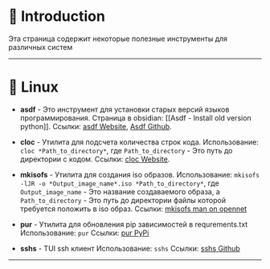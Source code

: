 # 📖 Introduction

Эта страница содержит некоторые полезные инструменты для различных систем

---

# 🐧 Linux

- **asdf** - Это инструмент для установки старых версий языков программирования.
  Страница в obsidian: [[Asdf - Install old version python]].
  Ссылки: [asdf Website](https://asdf-vm.com), [Asdf Github](https://github.com/asdf-vm/asdf.git).

- **cloc** - Утилита для подсчета количества строк кода.
  Использование: `cloc *Path_to_directory*`, где `Path_to_directory` - Это путь до директории с кодом.
  Ссылки: [cloc Website](https://cloc.sourceforge.net).

- **mkisofs** - Утилита для создания iso образов.
  Использование: `mkisofs -lJR -o *Output_image_name*.iso *Path_to_directory*`, где `Output_image_name` - Это название создаваемого образа, а `Path_to_directory` - Это путь до директории файлы которой требуется положить в iso образ.
  Ссылки: [mkisofs man on opennet](https://www.opennet.ru/man.shtml?topic=mkisofs&category=8&russian=0)

- **pur** - Утилита для обновления pip зависимостей в requrements.txt
  Использование: `pur`
  Ссылки: [pur PyPi](https://pypi.org/project/pur/)

- **sshs** - TUI ssh клиент
  Использование: `sshs`
  Ссылки: [sshs Github](https://github.com/quantumsheep/sshs)

---
